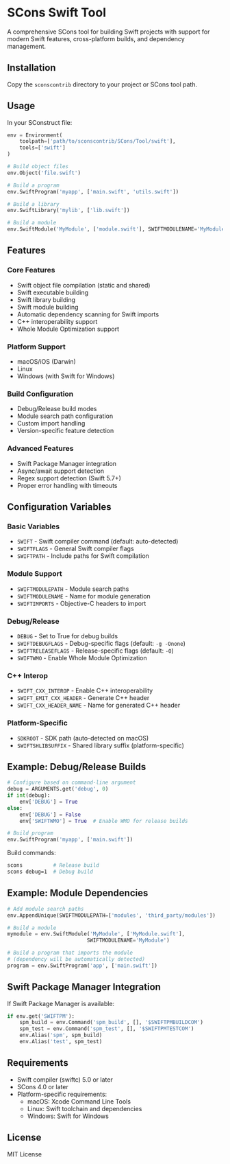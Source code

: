 # SCons Swift Tool

A comprehensive SCons tool for building Swift projects with support for modern Swift features, cross-platform builds, and dependency management.

## Installation

Copy the `sconscontrib` directory to your project or SCons tool path.

## Usage

In your SConstruct file:

```python
env = Environment(
    toolpath=['path/to/sconscontrib/SCons/Tool/swift'],
    tools=['swift']
)

# Build object files
env.Object('file.swift')

# Build a program
env.SwiftProgram('myapp', ['main.swift', 'utils.swift'])

# Build a library
env.SwiftLibrary('mylib', ['lib.swift'])

# Build a module
env.SwiftModule('MyModule', ['module.swift'], SWIFTMODULENAME='MyModule')
```

## Features

### Core Features
- Swift object file compilation (static and shared)
- Swift executable building
- Swift library building
- Swift module building
- Automatic dependency scanning for Swift imports
- C++ interoperability support
- Whole Module Optimization support

### Platform Support
- macOS/iOS (Darwin)
- Linux
- Windows (with Swift for Windows)

### Build Configuration
- Debug/Release build modes
- Module search path configuration
- Custom import handling
- Version-specific feature detection

### Advanced Features
- Swift Package Manager integration
- Async/await support detection
- Regex support detection (Swift 5.7+)
- Proper error handling with timeouts

## Configuration Variables

### Basic Variables
- `SWIFT` - Swift compiler command (default: auto-detected)
- `SWIFTFLAGS` - General Swift compiler flags
- `SWIFTPATH` - Include paths for Swift compilation

### Module Support
- `SWIFTMODULEPATH` - Module search paths
- `SWIFTMODULENAME` - Name for module generation
- `SWIFTIMPORTS` - Objective-C headers to import

### Debug/Release
- `DEBUG` - Set to True for debug builds
- `SWIFTDEBUGFLAGS` - Debug-specific flags (default: `-g -Onone`)
- `SWIFTRELEASEFLAGS` - Release-specific flags (default: `-O`)
- `SWIFTWMO` - Enable Whole Module Optimization

### C++ Interop
- `SWIFT_CXX_INTEROP` - Enable C++ interoperability
- `SWIFT_EMIT_CXX_HEADER` - Generate C++ header
- `SWIFT_CXX_HEADER_NAME` - Name for generated C++ header

### Platform-Specific
- `SDKROOT` - SDK path (auto-detected on macOS)
- `SWIFTSHLIBSUFFIX` - Shared library suffix (platform-specific)

## Example: Debug/Release Builds

```python
# Configure based on command-line argument
debug = ARGUMENTS.get('debug', 0)
if int(debug):
    env['DEBUG'] = True
else:
    env['DEBUG'] = False
    env['SWIFTWMO'] = True  # Enable WMO for release builds

# Build program
env.SwiftProgram('myapp', ['main.swift'])
```

Build commands:
```bash
scons          # Release build
scons debug=1  # Debug build
```

## Example: Module Dependencies

```python
# Add module search paths
env.AppendUnique(SWIFTMODULEPATH=['modules', 'third_party/modules'])

# Build a module
mymodule = env.SwiftModule('MyModule', ['MyModule.swift'], 
                          SWIFTMODULENAME='MyModule')

# Build a program that imports the module
# (dependency will be automatically detected)
program = env.SwiftProgram('app', ['main.swift'])
```

## Swift Package Manager Integration

If Swift Package Manager is available:

```python
if env.get('SWIFTPM'):
    spm_build = env.Command('spm_build', [], '$SWIFTPMBUILDCOM')
    spm_test = env.Command('spm_test', [], '$SWIFTPMTESTCOM')
    env.Alias('spm', spm_build)
    env.Alias('test', spm_test)
```

## Requirements

- Swift compiler (swiftc) 5.0 or later
- SCons 4.0 or later
- Platform-specific requirements:
  - macOS: Xcode Command Line Tools
  - Linux: Swift toolchain and dependencies
  - Windows: Swift for Windows

## License

MIT License
